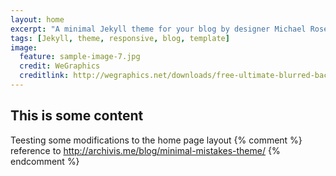 ```yaml
---
layout: home
excerpt: "A minimal Jekyll theme for your blog by designer Michael Rose."
tags: [Jekyll, theme, responsive, blog, template]
image:
  feature: sample-image-7.jpg
  credit: WeGraphics
  creditlink: http://wegraphics.net/downloads/free-ultimate-blurred-background-pack/
---
```


## This is some content
Teesting some modifications to the home page layout
{% comment %} 
    reference to http://archivis.me/blog/minimal-mistakes-theme/
{% endcomment %}